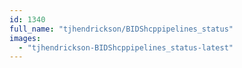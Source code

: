 ```yaml
---
id: 1340
full_name: "tjhendrickson/BIDShcppipelines_status"
images: 
  - "tjhendrickson-BIDShcppipelines_status-latest"
---
```

